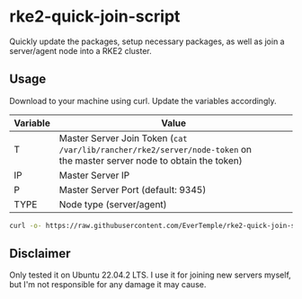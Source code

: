 # rke2-quick-join-script
Quickly update the packages, setup necessary packages, as well as join a server/agent node into a RKE2 cluster.

## Usage
Download to your machine using curl. Update the variables accordingly.

| Variable  | Value |
| --- | --- |
| T  | Master Server Join Token (`cat /var/lib/rancher/rke2/server/node-token` on <br /> the master server node to obtain the token) |
| IP  | Master Server IP |
| P  | Master Server Port (default: 9345) |
| TYPE  | Node type (server/agent) |

```bash
curl -o- https://raw.githubusercontent.com/EverTemple/rke2-quick-join-script/master/join.sh | env T="$TOKEN" IP="$MASTER_NODE_IP" P="$MASTER_NODE_PORT" TYPE="$SERVER_TYPE" bash -
```

## Disclaimer
Only tested it on Ubuntu 22.04.2 LTS. I use it for joining new servers myself, but I'm not responsible for any damage it may cause.